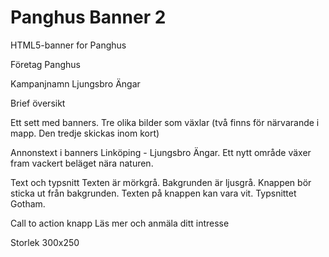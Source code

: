 # Panghus Banner 2
HTML5-banner for Panghus

Företag Panghus

Kampanjnamn Ljungsbro Ängar

Brief översikt

Ett sett med banners. Tre olika bilder som växlar (två finns för närvarande i mapp. Den tredje skickas inom kort)

Annonstext i banners Linköping - Ljungsbro Ängar. Ett nytt område växer fram vackert beläget nära naturen.

Text och typsnitt Texten är mörkgrå. Bakgrunden är ljusgrå. Knappen bör sticka ut från bakgrunden. Texten på knappen kan vara vit. Typsnittet Gotham.

Call to action knapp Läs mer och anmäla ditt intresse

Storlek 300x250


